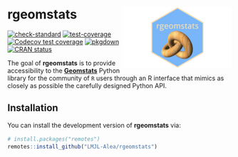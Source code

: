 
<!-- README.md is generated from README.Rmd. Please edit that file -->

# rgeomstats <a href="https://lmjl-alea.github.io/rgeomstats/"><img src="man/figures/logo.png" align="right" height="138" /></a>

<!-- badges: start -->

[![check-standard](https://github.com/LMJL-Alea/rgeomstats/workflows/R-CMD-check/badge.svg)](https://github.com/LMJL-Alea/rgeomstats/actions)
[![test-coverage](https://github.com/LMJL-Alea/rgeomstats/workflows/test-coverage/badge.svg)](https://github.com/LMJL-Alea/rgeomstats/actions)
[![Codecov test
coverage](https://codecov.io/gh/LMJL-Alea/rgeomstats/branch/master/graph/badge.svg)](https://app.codecov.io/gh/LMJL-Alea/rgeomstats?branch=master)
[![pkgdown](https://github.com/LMJL-Alea/rgeomstats/workflows/pkgdown/badge.svg)](https://github.com/LMJL-Alea/rgeomstats/actions)
[![CRAN
status](https://www.r-pkg.org/badges/version/rgeomstats)](https://CRAN.R-project.org/package=rgeomstats)
<!-- badges: end -->

The goal of **rgeomstats** is to provide accessibility to the
[**Geomstats**](https://geomstats.github.io) Python library for the
community of `R` users through an R interface that mimics as closely as
possible the carefully designed Python API.

## Installation

You can install the development version of **rgeomstats** via:

``` r
# install.packages("remotes")
remotes::install_github("LMJL-Alea/rgeomstats")
```

